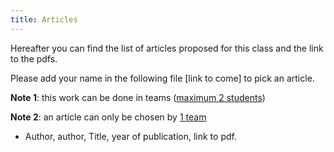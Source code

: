 ```yaml
---
title: Articles
---
```


Hereafter you can find the list of articles proposed for this class and the link to the pdfs. 

Please add your name in the following file [link to come] to pick an article. 

**Note 1**: this work can be done in teams (<span style="text-decoration:underline">maximum 2 students</span>)

**Note 2**: an article can only be chosen by <span style="text-decoration:underline">1 team</span>

* Author, author, Title, year of publication, link to pdf. 
